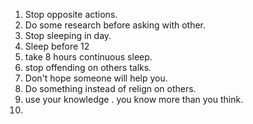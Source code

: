 1. Stop opposite actions.
1.  Do some research before asking with other.
2.  Stop sleeping in day.
3.  Sleep before 12
4.  take 8 hours continuous sleep.
5.  stop offending on others talks.
6.  Don't hope someone will help you.
7.  Do something instead of relign on others.
8.  use your knowledge . you know more than you think.
9.  